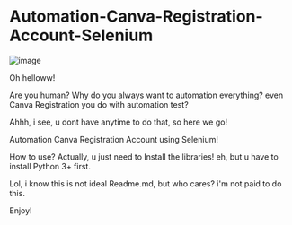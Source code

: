 ﻿# Automation-Canva-Registration-Account-Selenium
![image](https://user-images.githubusercontent.com/73378179/111070645-3c6c6700-8505-11eb-8f92-883418e3406e.png)

Oh helloww!

Are you human? Why do you always want to automation everything? even Canva Registration you do with automation test?

Ahhh, i see, u dont have anytime to do that, so here we go! 

Automation Canva Registration Account using Selenium!

How to use?
Actually, u just need to Install the libraries!
eh, but u have to install Python 3+ first.

Lol, i know this is not ideal Readme.md, but who cares? i'm not paid to do this.

Enjoy!
